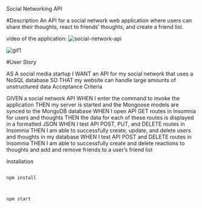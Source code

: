 Social Networking API

     

#Description
An API for a social network web application where users can share their thoughts, react to friends’ thoughts, and create a friend list.

video of the application:
![social-network-api](./assets/users.gif)

![gif1](https://user-images.githubusercontent.com/55413812/169722690-f2809c26-3a05-46fc-9f10-58f9c1c5525c.gif)



#User Story

AS A social media startup
I WANT an API for my social network that uses a NoSQL database
SO THAT my website can handle large amounts of unstructured data
Acceptance Criteria

GIVEN a social network API
WHEN I enter the command to invoke the application
THEN my server is started and the Mongoose models are synced to the MongoDB database
WHEN I open API GET routes in Insomnia for users and thoughts
THEN the data for each of these routes is displayed in a formatted JSON
WHEN I test API POST, PUT, and DELETE routes in Insomnia
THEN I am able to successfully create, update, and delete users and thoughts in my database
WHEN I test API POST and DELETE routes in Insomnia
THEN I am able to successfully create and delete reactions to thoughts and add and remove friends to a user’s friend list


Installation

```clone down

npm install



npm start
```
